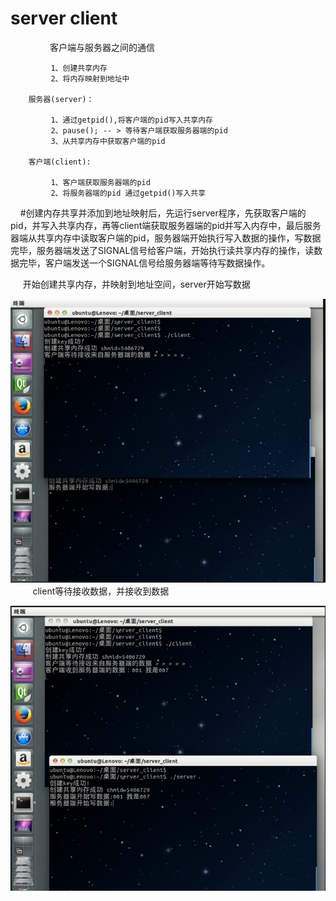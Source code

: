 # server client 
                 
		 客户端与服务器之间的通信
		 
		 
			 1、创建共享内存
			 2、将内存映射到地址中
		
		服务器(server)：
			
			 1、通过getpid(),将客户端的pid写入共享内存
			 2、pause(); -- > 等待客户端获取服务器端的pid
			 3、从共享内存中获取客户端的pid
		
		客户端(client):
		
			 1、客户端获取服务器端的pid
			 2、将服务器端的pid 通过getpid()写入共享
			 
    
     #创建内存共享并添加到地址映射后，先运行server程序，先获取客户端的pid，并写入共享内存，再等client端获取服务器端的pid并写入内存中，最后服务器端从共享内存中读取客户端的pid，服务器端开始执行写入数据的操作，写数据完毕，服务器端发送了SIGNAL信号给客户端，开始执行读共享内存的操作，读数据完毕，客户端发送一个SIGNAL信号给服务器端等待写数据操作。
     
      开始创建共享内存，并映射到地址空间，server开始写数据
      
![image](https://github.com/210843013/server_client/blob/master/start.png)
    
      client等待接收数据，并接收到数据
      
![image](https://github.com/210843013/server_client/blob/master/writeandreceive.png)

